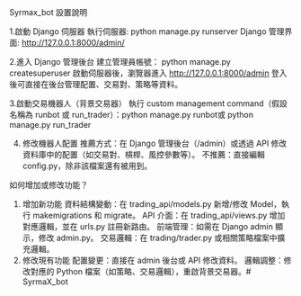 Syrmax_bot 設置說明

1.啟動 Django 伺服器
    執行伺服器: python manage.py runserver
    Django 管理界面: http://127.0.0.1:8000/admin/

2.進入 Django 管理後台
    建立管理員帳號： python manage.py createsuperuser
    啟動伺服器後，瀏覽器進入 http://127.0.0.1:8000/admin
    登入後可直接在後台管理配置、交易對、策略等資料。

3.啟動交易機器人（背景交易器）
    執行 custom management command（假設名稱為 runbot 或 run_trader）：python manage.py runbot或  python manage.py run_trader

4. 修改機器人配置
    推薦方式：在 Django 管理後台（/admin）或透過 API 修改資料庫中的配置（如交易對、槓桿、風控參數等）。
    不推薦：直接編輯 config.py，除非該檔案還有被用到。


如何增加或修改功能？
1. 增加新功能
資料結構變動：在 trading_api/models.py 新增/修改 Model，執行 makemigrations 和 migrate。
API 介面：在 trading_api/views.py 增加對應邏輯，並在 urls.py 註冊新路由。
前端管理：如需在 Django admin 顯示，修改 admin.py。
交易邏輯：在 trading/trader.py 或相關策略檔案中擴充邏輯。
2. 修改現有功能
配置變更：直接在 admin 後台或 API 修改資料。
邏輯調整：修改對應的 Python 檔案（如策略、交易邏輯），重啟背景交易器。#   S y r m a X _ b o t  
 